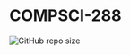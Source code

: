 # COMPSCI-288  
![GitHub repo size](https://img.shields.io/github/repo-size/reallinshengxiang/COMPSCI-288) 
